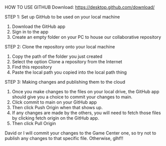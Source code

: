 HOW TO USE GITHUB
Download:
https://desktop.github.com/download/

STEP 1: Set up GitHub to be used on your local machine
  1. Download the GitHub app
  2. Sign in to the app
  3. Create an empty folder on your PC to house our collaborative repository


STEP 2: Clone the repository onto your local machine
  1. Copy the path of the folder you just created
  2. Select the option Clone a repository from the Internet
  3. Find this repository
  4. Paste the local path you copied into the local path thing

STEP 3: Making changes and publishing them to the cloud
  1. Once you make changes to the files on your local drive, the GitHub app should give you a choice to commit your changes to main.
  2. Click commit to main on your GitHub app
  3. Then click Push Origin when that shows up.
  4. If any changes are made by the others, you will need to fetch those files by clicking fetch origin on the GitHub app.
  5. Then click Pull Origin


David or I will commit your changes to the Game Center one, so try not to publish any changes to that specific file.
Otherwise, glhf!!
